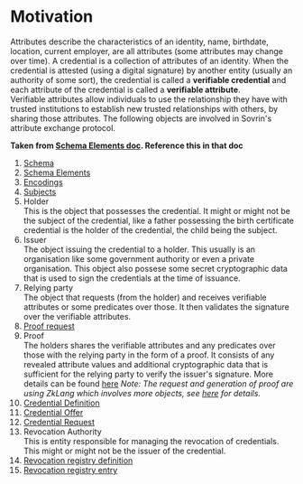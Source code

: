 # Motivation
Attributes describe the characteristics of an identity, name, birthdate, location, current employer, are all attributes (some attributes may change over time). A credential is a collection of attributes of an identity. When the credential is attested (using a digital signature) by another entity (usually an authority of some sort), the credential is called a **verifiable credential** and each attribute of the credential is called a **verifiable attribute**.  
Verifiable attributes allow individuals to use the relationship they have with trusted institutions to establish new trusted relationships with others, by sharing those attributes. The following objects are involved in Sovrin's attribute exchange protocol.

__Taken from [Schema Elements doc](https://docs.google.com/document/d/1VT8myB5XcCJIrIU2xEE3Vgxpfa47aFswh1qDCFCBtIg/edit#). Reference this in that doc__
1. [Schema](schema.md#Schema)
2. [Schema Elements](schema.md#Schema%20Elements)
3. [Encodings](schema.md#Encodings)
4. [Subjects](schema.md#Subjects)
5. Holder  
This is the object that possesses the credential. It might or might not be the subject of the credential, like a father possessing the birth certificate credential is the holder of the credential, the child being the subject.
6. Issuer   
The object issuing the credential to a holder. This usually is an organisation like some government authority or even a private organisation. This object also possese some secret cryptographic data that is used to sign the credentials at the time of issuance.
7. Relying party  
The object that requests (from the holder) and receives verifiable attributes or some predicates over those. It then validates the signature over the verifiable attributes.
8. [Proof request](proof-requests.md)
9. Proof  
The holders shares the verifiable attributes and any predicates over those with the relying party in the form of a proof. 
It consists of any revealed attribute values and additional cryptographic data that is sufficient for the relying party to verify the issuer's signature.
More details can be found [here](proof.md)
*Note: The request and generation of proof are using ZkLang which involves more objects, see [here](zklang.md) for details.*
10. [Credential Definition](cred-def.md#Credential%20Definition) 
11. [Credential Offer](cred-offer.md)
12. [Credential Request](cred-request.md)  
13. Revocation Authority  
This is entity responsible for managing the revocation of credentials. This might or might not be the issuer of the credential.
14. [Revocation registry definition](cred-def.md#Revocation%20Registry%20Definition) 
15. [Revocation registry entry](cred-def.md#Revocation%20Registry%20Entry)